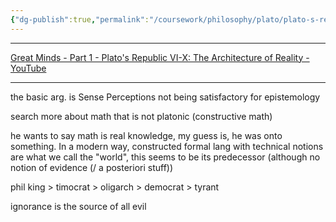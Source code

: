 ```yaml
---
{"dg-publish":true,"permalink":"/coursework/philosophy/plato/plato-s-republic-book-vi-x-the-architecture-of-reality/","noteIcon":""}
---
```


---
[Great Minds - Part 1 - Plato's Republic VI-X: The Architecture of Reality - YouTube](https://www.youtube.com/watch?v=x4vd21slhmw)

---
the basic arg. is Sense Perceptions not being satisfactory for epistemology

search more about math that is not platonic (constructive math)

he wants to say math is real knowledge, my guess is, he was onto something. In a modern way, constructed formal lang with technical notions are what we call the "world", this seems to be its predecessor (although no notion of evidence (/ a posteriori stuff))

phil king > timocrat > oligarch > democrat > tyrant

ignorance is the source of all evil


